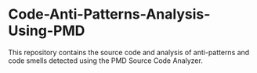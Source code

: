 # Code-Anti-Patterns-Analysis-Using-PMD
This repository contains the source code and analysis of anti-patterns and code smells detected using the PMD Source Code Analyzer.
